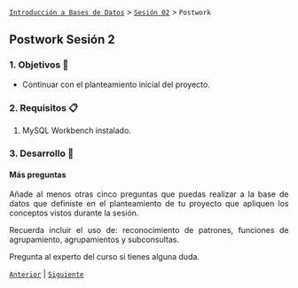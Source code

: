 [`Introducción a Bases de Datos`](../../Readme.md) > [`Sesión 02`](../Readme.md) > `Postwork`

## Postwork Sesión 2

<div style="text-align: justify;">

### 1. Objetivos :dart:

- Continuar con el planteamiento inicial del proyecto.

### 2. Requisitos :clipboard:

1. MySQL Workbench instalado.

### 3. Desarrollo :rocket:

#### Más preguntas

Añade al menos otras cinco preguntas que puedas realizar a la base de datos que definiste en el planteamiento de tu proyecto que apliquen los conceptos vistos durante la sesión. 

Recuerda incluir el uso de: reconocimiento de patrones, funciones de agrupamiento, agrupamientos y subconsultas.

Pregunta al experto del curso si tienes alguna duda.

[`Anterior`](../Readme.md#4-postwork-memo) | [`Siguiente`](../Readme.md#4-postwork-memo)            

</div>
